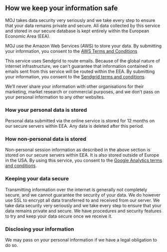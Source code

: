 <h2 class="legend">How we keep your information safe</h2>
MOJ takes data security very seriously and we take every step to ensure that your data remains private and secure. All data collected by this service and stored in our secure database is kept entirely within the European Economic Area (EEA).

MOJ use the Amazon Web Services (AWS) to store your data. By submitting your information, you consent to the <a href="http://aws.amazon.com/service-terms/" rel="external" title="AWS Terms and Conditions">AWS Terms and Conditions</a>

This service uses Sendgrid to route emails. Because of the global nature of internet infrastructure, we can't guarantee that information contained in emails sent from this service will be routed within the EEA. By submitting your information, you consent to the <a href="https://sendgrid.com/tos" rel="external" title="Sendgrid terms and conditions">Sendgrid terms and conditions</a>.

We’ll never share your information with other organisations for their marketing, market research or commercial purposes, and we don’t pass on your personal information to any other websites.

### How your personal data is stored
Personal data submitted via the online service is stored for 12 months on our secure servers within EEA. Any data is deleted after this period.

### How non-personal data is stored
Non-personal session information as described in the above section is stored on our secure servers within EEA. It is also stored outside of Europe in the USA. By using this service, you consent to the <a href="http://www.google.co.uk/analytics/terms/us.html" rel="external" title="Google Analytics terms and conditions">Google Analytics terms and conditions</a>.

### Keeping your data secure
Transmitting information over the internet is generally not completely secure, and we cannot guarantee the security of your data. We do however use SSL to encrypt all data transferred to and received from our server.
We take data security very seriously and we take every step to ensure that your data remains private and secure. We have procedures and security features to try and keep your data secure once we receive it.

### Disclosing your information
We may pass on your personal information if we have a legal obligation to do so.
